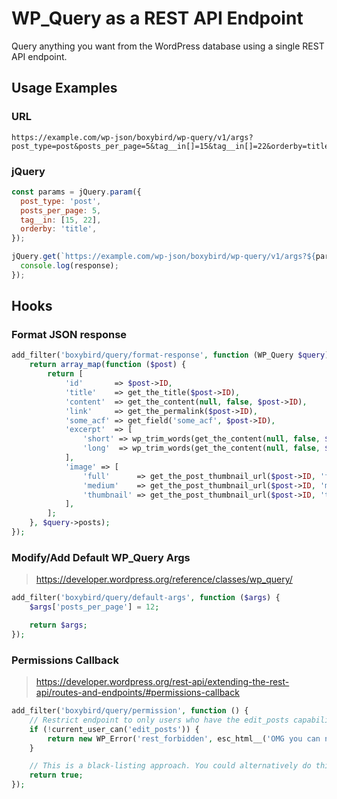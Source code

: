 # WP_Query as a REST API Endpoint

Query anything you want from the WordPress database using a single REST API endpoint.

## Usage Examples

### URL

```
https://example.com/wp-json/boxybird/wp-query/v1/args?post_type=post&posts_per_page=5&tag__in[]=15&tag__in[]=22&orderby=title
```

### jQuery

```js
const params = jQuery.param({
  post_type: 'post',
  posts_per_page: 5,
  tag__in: [15, 22],
  orderby: 'title',
});

jQuery.get(`https://example.com/wp-json/boxybird/wp-query/v1/args?${params}`).done((response) => {
  console.log(response);
});
```

## Hooks

### Format JSON response

```php
add_filter('boxybird/query/format-response', function (WP_Query $query) {
    return array_map(function ($post) {
        return [
            'id'       => $post->ID,
            'title'    => get_the_title($post->ID),
            'content'  => get_the_content(null, false, $post->ID),
            'link'     => get_the_permalink($post->ID),
            'some_acf' => get_field('some_acf', $post->ID),
            'excerpt'  => [
                'short' => wp_trim_words(get_the_content(null, false, $post->ID), 25),
                'long'  => wp_trim_words(get_the_content(null, false, $post->ID), 75),
            ],
            'image' => [
                'full'      => get_the_post_thumbnail_url($post->ID, 'full'),
                'medium'    => get_the_post_thumbnail_url($post->ID, 'medium'),
                'thumbnail' => get_the_post_thumbnail_url($post->ID, 'thumbnail'),
            ],
        ];
    }, $query->posts);
});
```

### Modify/Add Default WP_Query Args

> https://developer.wordpress.org/reference/classes/wp_query/

```php
add_filter('boxybird/query/default-args', function ($args) {
    $args['posts_per_page'] = 12;

    return $args;
});
```

### Permissions Callback

> https://developer.wordpress.org/rest-api/extending-the-rest-api/routes-and-endpoints/#permissions-callback

```php
add_filter('boxybird/query/permission', function () {
    // Restrict endpoint to only users who have the edit_posts capability.
    if (!current_user_can('edit_posts')) {
        return new WP_Error('rest_forbidden', esc_html__('OMG you can not view private data.', 'my-text-domain'), ['status' => 401]);
    }

    // This is a black-listing approach. You could alternatively do this via white-listing, by returning false here and changing the permissions check.
    return true;
});
```

